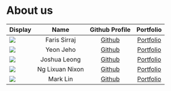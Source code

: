 # About us

Display |     Name     | Github Profile | Portfolio 
--------|:------------:|:--------------:|:---------:
![](https://via.placeholder.com/100.png?text=Photo) | Faris Sirraj | [Github](https://github.com/) | [Portfolio](docs/team/johndoe.md)
![](https://via.placeholder.com/100.png?text=Photo) |  Yeon Jeho   | [Github](https://github.com/) | [Portfolio](docs/team/johndoe.md)
![](https://via.placeholder.com/100.png?text=Photo) | Joshua Leong | [Github](https://github.com/) | [Portfolio](docs/team/johndoe.md)
![](https://via.placeholder.com/100.png?text=Photo) |   Ng Lixuan Nixon   | [Github](https://github.com/) | [Portfolio](docs/team/johndoe.md)
![](https://via.placeholder.com/100.png?text=Photo) |   Mark Lin   | [Github](https://github.com/) | [Portfolio](docs/team/johndoe.md)

